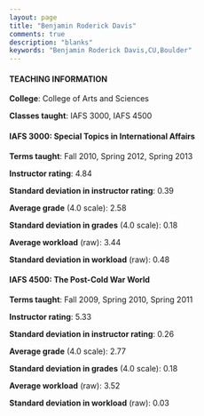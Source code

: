 ```yaml
---
layout: page
title: "Benjamin Roderick Davis" 
comments: true
description: "blanks"
keywords: "Benjamin Roderick Davis,CU,Boulder"
---
```

<head>
<script src="https://ajax.googleapis.com/ajax/libs/jquery/2.1.3/jquery.min.js"></script>
<script src="https://dl.dropboxusercontent.com/s/pc42nxpaw1ea4o9/highcharts.js?dl=0"></script>
<!-- <script src="../assets/js/highcharts.js"></script> -->
<style type="text/css">@font-face {
	font-family: "Bebas Neue";
	src: url(https://www.filehosting.org/file/details/544349/BebasNeue Regular.otf) format("opentype");
	}
	h1.Bebas { 
		font-family: "Bebas Neue", Verdana, Tahoma;
	}
</style>
</head>
	   
#### TEACHING INFORMATION

**College**: College of Arts and Sciences

**Classes taught**: IAFS 3000, IAFS 4500

#### IAFS 3000: Special Topics in International Affairs

**Terms taught**: Fall 2010, Spring 2012, Spring 2013

**Instructor rating**: 4.84

**Standard deviation in instructor rating**: 0.39

**Average grade** (4.0 scale): 2.58

**Standard deviation in grades** (4.0 scale): 0.18

**Average workload** (raw): 3.44

**Standard deviation in workload** (raw): 0.48

#### IAFS 4500: The Post-Cold War World

**Terms taught**: Fall 2009, Spring 2010, Spring 2011

**Instructor rating**: 5.33

**Standard deviation in instructor rating**: 0.26

**Average grade** (4.0 scale): 2.77

**Standard deviation in grades** (4.0 scale): 0.18

**Average workload** (raw): 3.52

**Standard deviation in workload** (raw): 0.03

